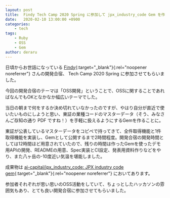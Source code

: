 ```yaml
---
layout: post
title:  Findy Tech Camp 2020 Spring に参加して jpx_industry_code Gem を作りました
date:   2020-02-10 13:00:00 +0900
categories:
    - tech
tags:
    - Ruby
    - OSS
    - Gem
author: deraru
---
```


日頃からお世話になっている [Findy](https://findy-code.io){:target="_blank"}{:rel="noopener noreferrer"} さんの開発合宿、 Tech Camp 2020 Spring に参加させてもらいました。

今回の開発合宿のテーマは「OSS開発」ということで、OSSに関することであればなんでもOKとなかなか幅広いテーマでした。

当日の朝まで何をするか決め切れていなかったのですが、やはり自分が直近で使いたいものにしようと思い、東証の業種コードのマスターデータ（そう、みなさんご存知の通り PDF ですね！）を手軽に扱えるようにするGemを作ることに。

東証が公表しているマスターデータをコピペで持ってきて、全件取得機能と1件取得機能を実装し、Gemとして公開するまで2時間程度。開発合宿の開発時間としては12時間ほど用意されていたので、残りの時間は作ったGemを使ったデモ用APIの開発、READMEの用意、Spec実装とCI設定、発表用資料作りなどをやり、また八ヶ岳の-10度近い気温を堪能しました。

成果物は [ai-capital/jpx_industry_code: JPX industry code gem](https://github.com/ai-capital/jpx_industry_code){:target="_blank"}{:rel="noopener noreferrer"} においてあります。

参加者それぞれが思い思いのOSS活動をしていて、ちょっとしたハッカソンの雰囲気もあり、とても良い開発合宿に参加させてもらいました。
